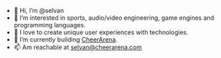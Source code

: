 - 👋 Hi, I’m @selvan
- 👀 I’m interested in sports, audio/video engineering, game engines and programming languages.
- 💞️ I love to create unique user experiences with technologies.
- 🌱 I’m currently building [CheerArena](https://www.cheerarena.com).
- 📫 Am reachable at selvan@cheerarena.com

<!---
selvan/selvan is a ✨ special ✨ repository because its `README.md` (this file) appears on your GitHub profile.
You can click the Preview link to take a look at your changes.
--->

